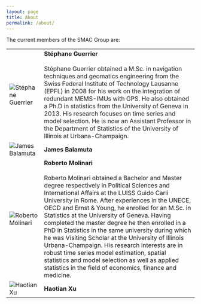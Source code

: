 ```yaml
---
layout: page
title: About
permalink: /about/
---
```


The current members of the SMAC Group are:

<table>
  <tr>
  <td><img href="/assets/images/staff/sguerrier.jpg" alt="Stéphane Guerrier"/></td>
    <td><b>Stéphane Guerrier</b> <br/> <br/>
    Stéphane Guerrier obtained a M.Sc. in navigation techniques and geomatics engineering from the Swiss Federal Institute of Technology Lausanne (EPFL) in 2008 for his work on the integration of redundant MEMS-IMUs with GPS. He also obtained a Ph.D in statistics from the University of Geneva in 2013. His research focuses on time series and model selection. He is now an Assistant Professor in the Department of Statistics of the University of Illinois at Urbana-Champaign.</td>
  </tr>
  <tr>
    <td><img href="/assets/images/staff/jjbalamuta.jpg" alt="James Balamuta"/></td>
    <td><b>James Balamuta</b></td>
  </tr>
  <tr>
    <td><img href="/assets/images/staff/rmolinari.jpg" alt="Roberto Molinari"/></td>
    <td><b>Roberto Molinari</b> <br /><br />
    Roberto Molinari obtained a Bachelor and Master degree respectively in Political Sciences and International Affairs at the LUISS Guido Carli University in Rome. After experiences in the UNECE, OECD and Ernst &amp; Young, he enrolled for an M.Sc. in Statistics at the University of Geneva. Having completed the master degree he then enrolled in a PhD in Statistics in the same university during which he was Visiting Scholar at the University of Illinois Urbana-Champaign. His research interests are in robust time series model estimation, spatial statistics and model selection as well as applied statistics in the field of economics, finance and medicine.</td>
  </tr>
  <tr>
    <td><img href="/assets/images/staff/hxu.jpg" alt="Haotian Xu"/></td>
    <td><b>Haotian Xu</b></td>
  </tr>
</table>